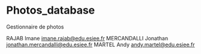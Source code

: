 Photos_database
===============

Gestionnaire de photos


RAJAB Imane imane.rajab@edu.esiee.fr
MERCANDALLI Jonathan jonathan.mercandalli@edu.esiee.fr
MARTEL Andy andy.martel@edu.esiee.fr
